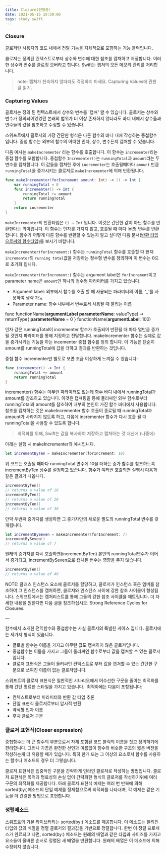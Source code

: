 ```yaml
---
title: Closure(진행중)
date: 2021-05-15 19:59:00
tags: study swift
---
```


### Closure

클로저란 사용자의 코드 내에서 전달 기능을 자체적으로 포함하는 기능 블럭입니다. 

클로저는 정의된 컨텍스트로부터 상수와 변수에 대한 참조를 캡쳐하고 저장합니다. 이러한 상수와 변수를 클로징 오버라고 합니다. Swift는 캡쳐의 모든 메모리 관리를 처리합니다.

> note: 캡쳐가 친숙하지 않더라도 걱정하지 마세요. Capturing Values에 관한 글 읽기.

### Capturing Values

클로저는 정의 된 컨텍스트에서 상수와 변수를 '캡쳐' 할 수 있습니다. 클로저는 상수와 변수가 정의되어있었던 본래의 범위가 더 이상 존재하지 않더라도 바디 내에서 상수들과 변수들의 값을 참조하고 수정할 수 있습니다.

스위프트에서 클로저의 가장 간단한 형식은 다른 함수의 바디 내에 작성하는 중첩함수 입니다. 중첩 함수는 외부의 함수의 어떠한 인자, 상수, 변수든지  캡쳐할 수 있습니다. 

다음 예시는 `makeIncrementer` 라는 함수를 호출합니다. 이 함수는 `incrementer`라는 중첩 함수를 포함합니다. 중첩함수 `Incrementer()`는 `runningTotal`과 `amount`라는 두 변수를 캡쳐합니다. 이 값들을 캡쳐한 후에 `incrementer`는 호출될때마다 `amount` 만큼 `runningTotal`을 증가시키는 클로저로 `makeIncrementer`에 의해 반환됩니다.

```swift
func makeIncrementer(forIncrement amount: Int) -> () -> Int {
    var runningTotal = 0
    func incrementer() -> Int {
        runningTotal += amount
        return runningTotal
    }
    return incrementer
}
```

`makeIncrementer`의 반환타입은 `() → Int` 입니다. 이것은 간단한 값이 아닌 함수를 반환한다는 의미입니다. 이 함수는 인자를 가지지 않고, 호출될 때 마다 Int형 변수를 반환합니다. 함수가 어떻게 다른 함수를 반환할 수 있는지 알고 싶다면 다음 문서([반환 타입으로써의 함수타입)](https://docs.swift.org/swift-book/LanguageGuide/Functions.html#ID177)를 보시기 바랍니다.

`makeIncrementer(forIncrement:)` 함수는 `runningTotal` 함수를 호출할 때 현재 `incrementer`의 `running total`값을 저장하는 정수형 변수를 정의하며 이 변수는 0으로 초기화 됩니다.  

`makeIncrementer(forIncrement:)` 함수는 argument label은 `forIncrement`이고 parameter name은 `amount`인 하나의 정수형 파라미터를 가지고 있습니다. 

- Argument label: 외부에서 함수를 호출 할 때 사용되는 파라미터의 이름, '_'를 사용하여 생략 가능
- Parameter name: 함수 내부에서 변수로서 사용될 때 불리는 이름

func functionName(**argumentLabel** **parameterName**: valueType) -> returnType{
    **parameterName** = 0
}
functionName(**argumentLabel**: 100)

인자 값은 runningTotal이 incrementer 함수가 호출되어 반환될 때 마다 얼만큼 증가 될 것인지 파라미터를 통해 지정하고 전달합니다. makeIncrementer 함수는 실제로 값을 증가시키는 기능을 하는 incementer 중첩 함수를 정의 합니다. 이 기능은 단순히 amount를 runningTotal에 값을 더하고 결과를 반환하는 것입니다.

중첩 함수 incrementer만 별도로 보면 조금 이상하게 느껴질 수 있습니다:

```swift
func incrementer() -> Int {
    runningTotal += amount
    return runningTotal
}
```

incrementer() 함수는 아무런 파라미터도 없는데 함수 바디 내에서 runningTotal과 amount를 참조하고 있습니다. 이것은 캡쳐링을 통해 둘러싸인 외부 함수로부터 runningTotal과 amount를 참조하여 내부의 본인이 가진 함수 바디에서 사용합니다. 참조를 캡쳐하는 것은 makeIncrementer 함수 호출이 종료될 때 runningTotal과 amount가 사라지지 않도록 하고, 다음에 incrementer 함수가 다시 호출 될 때 runningTotal을 사용할 수 있도록 합니다.

> 최적화를 위해, Swift는 값을 복사하여 저장하고 캡쳐하는 것 대신에 (나중에)

아래는 실행 시 makeIncrementer의 예시입니다.
```swift
let incrementByTen = makeIncrementer(forIncrement: 10)
```

위 코드는 호출될 때마다 runningTotal 변수에 10을 더하는 증가 함수를 참조하도록 incrementByTen 상수를 설정하고 있습니다. 함수가 여러번 호출되면 실행시 다음과 같은 결과가 나옵니다.

```swift
incrementByTen()
// returns a value of 10
incrementByTen()
// returns a value of 20
incrementByTen()
// returns a value of 30
```

만약 두번째 증가자를 생성하면 그 증가자만의 새로운 별도의 runningTotal 변수를 갖게됩니다.

```swift
let incrementBySeven = makeIncrementer(forIncrement: 7)
incrementBySeven()
// returns a value of 7
```

원래의 증가자를 다시 호출하면(incrementByTen) 본인의 runningTotal변수가 이어서 증가되고, incrementBySeven으로 캡처된 변수는 영향을 주지 않습니다.

```swift
incrementByTen()
// returns a value of 40
```

NOTE: 클래스 인스턴스 요소에 클로저를 할당하고, 클로저가 인스턴스 혹은 멤버를 참조하여 그 인스턴스를 캡처하면, 클로저와 인스턴스 사이에 강한 참조 사이클이 형성됩니다. 스위프트에서는 캡처리스트를 통해 그들의 강한 참조 사이클을 깨트립니다. 더 자세한 내용을 원한다면 다음 글을 참조하십시오. Strong Reference Cycles for Closures.

—

함수에서 소개한 전역함수와 중첩함수는 사실 클로저의 특별한 케이스 입니다. 클로저에는 세가지 형식이 있습니다.

- 글로벌 함수는 이름을 가지고 아무런 값도 캡쳐하지 않은 클로저입니다.
- 중첩함수는 이름을 가지고 그들이 둘러싸인 함수로부터 값을 캡쳐할 수 있는 클로저입니다.
- 클로저 표현식은 그들이 둘러싸인 컨텍스트로 부터 값을 캡쳐할 수 있는 간단한 구문으로 쓰여진 이름이 없는 클로저입니다.

스위프트의 클로저 표현식은 일반적인 시나리오에서 어수선한 구문을 줄이는 최적화를 통해 간단 명료한 스타일을 가지고 있습니다.  최적화에는 다음이 포함됩니다:

- 컨텍스트로부터 파라미터와 반환 값 타입 추론
- 단일 표현식 클로저로부터 암시적 반환
- 약식형 인자 이름
- 후치 클로저 구문

### 클로저 표현식(Closer expression)

중첩함수는 더 큰 함수의 부분으로서 자체 포함된 코드 블럭의 이름을 짓고 정의하기에 편리합니다. 그러나 가끔은 완전한 선언과 이름없이 함수와 비슷한 구조의 짧은 버전을 작성하는게 더 유용할 때가 있습니다. 특히 한개 또는 그 이상의 요소로서 함수를 사용하는 함수나 메소드의 경우 더 그렇습니다.

클로저 표현식은 집중적인 구문을 간략하게 인라인 클로저로 작성하는 방법입니다. 클로저 표현식은 목적과 명료성의 손실 없이 간략화한 형식의 클로저를 작성하기위해 여러 구문의 최적화를 제공합니다. 아래 클로저 표현식 예제는 여러 번 반복에 의해 sorted(by:)메소드의 단일 예제를 정제함으로써 최적화를 나타내며, 각 예제는 같은 기능을 더 간결한 방법으로 표현합니다.

### 정렬메소드

스위프트의 기본 라이브러리는 sorted(by:) 메소드를 제공합니다. 이 메소드는 알려진 타입의 값의 배열을 정렬 클로저의 결과값을 기반으로 정렬합니다. 한번 이 정렬 프로세스가 완료되고 나면, sorted(by:) 메소드는 원래의 배열과 같은 타입과 사이즈를 가지고 요소들이 올바른 순서로 정렬된 새 배열을 반환합니다. 원래의 배열은 이 메소드에 의해 수정되지 않습니다.

